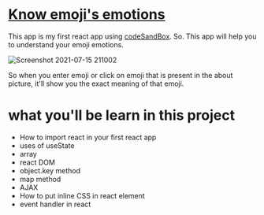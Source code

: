 # [Know emoji's emotions](https://csb-t1k4t.netlify.app/)

 This app is my first react app using [codeSandBox](https://codesandbox.io/s/github/pritam-kr/emoji-emotions). So. This app will help you to understand your emoji emotions.
 
 ![Screenshot 2021-07-15 211002](https://user-images.githubusercontent.com/84632214/125817304-4adc28be-39e3-4f9f-99ce-f5f9f76e2473.png)

So when you enter emoji or click on emoji that is present in the about picture, it'll show you the exact meaning of that emoji.

# what you'll be learn in this project

- How to import react in your first react app
- uses of useState
- array
- react DOM
- object.key method
- map method
- AJAX
- How to put inline CSS in react element
- event handler in react
